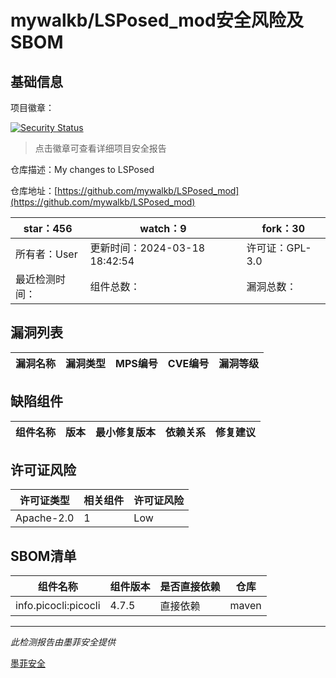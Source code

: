 # mywalkb/LSPosed_mod安全风险及SBOM

## 基础信息

项目徽章：

[![Security Status](https://www.murphysec.com/platform3/v31/badge/1769792153985052672.svg)](https://www.murphysec.com/console/report/1684079649621098496/1769792153985052672)

> 点击徽章可查看详细项目安全报告

仓库描述：My changes to LSPosed

仓库地址：[https://github.com/mywalkb/LSPosed_mod](https://github.com/mywalkb/LSPosed_mod)

| star：456 | watch：9 | fork：30 |
| ----------- | -------------- | ------------ |
| 所有者：User | 更新时间：2024-03-18 18:42:54 | 许可证：GPL-3.0 |
| 最近检测时间： | 组件总数： | 漏洞总数： |




## 漏洞列表

| 漏洞名称 | 漏洞类型 | MPS编号 | CVE编号 | 漏洞等级 |
| ------- | ------ | ------- | ------ | ----- |





## 缺陷组件

| 组件名称 | 版本 | 最小修复版本 | 依赖关系 | 修复建议 |
| -------- | ---- | ------------ | -------- | -------- |





## 许可证风险

| 许可证类型 | 相关组件 | 许可证风险 |
| ---------- | -------- | ---------- |
|Apache-2.0|1|Low|




## SBOM清单

| 组件名称 | 组件版本 | 是否直接依赖 | 仓库 |
| -------- | -------- | ------------ | ---- |
|info.picocli:picocli|4.7.5|直接依赖|maven|


------

*此检测报告由墨菲安全提供*

[墨菲安全](www.murphysec.com)